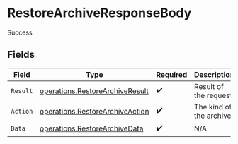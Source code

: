 # RestoreArchiveResponseBody

Success


## Fields

| Field                                                                              | Type                                                                               | Required                                                                           | Description                                                                        | Example                                                                            |
| ---------------------------------------------------------------------------------- | ---------------------------------------------------------------------------------- | ---------------------------------------------------------------------------------- | ---------------------------------------------------------------------------------- | ---------------------------------------------------------------------------------- |
| `Result`                                                                           | [operations.RestoreArchiveResult](../../models/operations/restorearchiveresult.md) | :heavy_check_mark:                                                                 | Result of the request                                                              |                                                                                    |
| `Action`                                                                           | [operations.RestoreArchiveAction](../../models/operations/restorearchiveaction.md) | :heavy_check_mark:                                                                 | The kind of the archive                                                            | archirestoreFullLatestCommitveFull                                                 |
| `Data`                                                                             | [operations.RestoreArchiveData](../../models/operations/restorearchivedata.md)     | :heavy_check_mark:                                                                 | N/A                                                                                |                                                                                    |